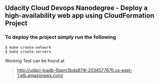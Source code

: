 ## Udacity Cloud Devops Nanodegree - Deploy a high-availability web app using CloudFormation Project

### To deploy the project simply run the following

```
$ make create-network
$ make create-servers
```

Working Test can be found at 

>http://udaci-loadb-5bpm3bdq874l-2034577670.us-east-1.elb.amazonaws.com/
